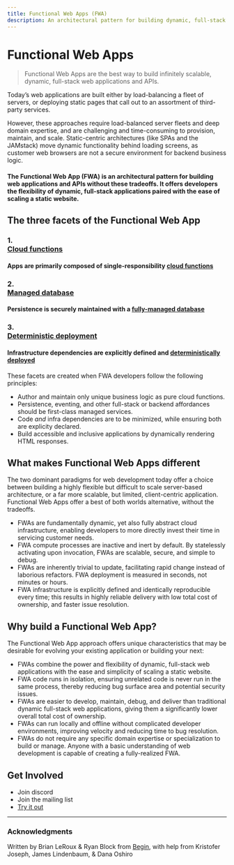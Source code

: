 ```yaml
---
title: Functional Web Apps (FWA)
description: An architectural pattern for building dynamic, full-stack web applications and APIs
---
```

# Functional Web Apps

> Functional Web Apps are the best way to build infinitely scalable, dynamic, full-stack web applications and APIs.

Today’s web applications are built either by load-balancing a fleet of servers, or deploying static pages that call out to an assortment of third-party services.

However, these approaches require  load-balanced server fleets and deep domain expertise, and are challenging and time-consuming to provision, maintain, and scale. Static-centric architectures (like SPAs and the JAMstack) move dynamic functionality behind loading screens, as customer web browsers are not a secure environment for backend business logic.

#### The Functional Web App (FWA) is an architectural pattern for building web applications and APIs without these tradeoffs. It offers developers the flexibility of dynamic, full-stack applications paired with the ease of scaling a static website.


## The three facets of the Functional Web App

<div id="list">

### <div id="num">1.</div> [Cloud functions](/cloud-functions)
#### Apps are primarily composed of single-responsibility [cloud functions](/cloud-functions)

### <div id="num">2.</div> [Managed database](/managed-database)
#### Persistence is securely maintained with a [fully-managed database](/managed-database)

### <div id="num">3.</div> [Deterministic deployment](/deterministic-deployment)
#### Infrastructure dependencies are explicitly defined and [deterministically deployed](/deterministic-deployment)

</div>

These facets are created when FWA developers follow the following principles:

- Author and maintain only unique business logic as pure cloud functions.
- Persistence, eventing, and other full-stack or backend affordances should be first-class managed services.
- Code _and_ infra dependencies are to be minimized, while ensuring both are explicity declared.
- Build accessible and inclusive applications by dynamically rendering HTML responses.

## What makes Functional Web Apps different

The two dominant paradigms for web development today offer a choice between building a highly flexible but difficult to scale server-based architecture, or a far more scalable, but limited, client-centric application. Functional Web Apps offer a best of both worlds alternative, without the tradeoffs.

- FWAs are fundamentally dynamic, yet also fully abstract cloud infrastructure, enabling developers to more directly invest their time in servicing customer needs.
- FWA compute processes are inactive and inert by default. By statelessly activating upon invocation, FWAs are scalable, secure, and simple to debug.
- FWAs are inherently trivial to update, facilitating rapid change instead of laborious refactors. FWA deployment is measured in seconds, not minutes or hours.
- FWA infrastructure is explicitly defined and identically reproducible every time; this results in highly reliable delivery with low total cost of ownership, and faster issue resolution.


## Why build a Functional Web App?

The Functional Web App approach offers unique characteristics that may be desirable for evolving your existing application or building your next:

- FWAs combine the power and flexibility of dynamic, full-stack web applications with the ease and simplicity of scaling a static website.
- FWA code runs in isolation, ensuring unrelated code is never run in the same process, thereby reducing bug surface area and potential security issues.
- FWAs are easier to develop, maintain, debug, and deliver than traditional dynamic full-stack web applications, giving them a significantly lower overall total cost of ownership.
- FWAs can run locally and offline without complicated developer environments, improving velocity and reducing time to bug resolution.
- FWAs do not require any specific domain expertise or specialization to build or manage. Anyone with a basic understanding of web development is capable of creating a fully-realized FWA.

## Get Involved
 * Join discord
 * Join the mailing list
 * [Try it out](/examples)


---

### Acknowledgments

Written by Brian LeRoux & Ryan Block from [Begin](https://begin.com), with help from Kristofer Joseph, James Lindenbaum, & Dana Oshiro
